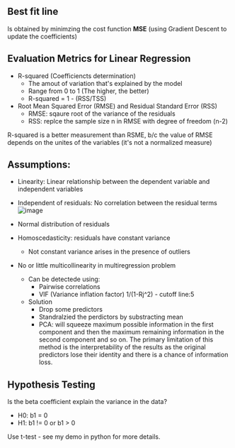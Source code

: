 ## Best fit line 

Is obtained by minimzing the cost function **MSE** (using Gradient Descent to update the coefficients)

## Evaluation Metrics for Linear Regression 

* R-squared (Coefficiencts determination)
  * The amout of variation that's explained by the model 
  * Range from 0 to 1 (The higher, the better) 
  * R-squared = 1 - (RSS/TSS)
* Root Mean Squared Error (RMSE) and Residual Standard Error (RSS)
  * RMSE: sqaure root of the variance of the residuals
  * RSS: replce the sample size n in RMSE with degree of freedom (n-2)

R-squared is a better measurement than RSME, b/c the value of RMSE depends on the unites of the variables (it's not a normalized measure) 

## Assumptions: 

* Linearity: Linear relationship between the dependent variable and independent variables 
* Independent of residuals: No correlation between the residual terms
![image](https://user-images.githubusercontent.com/59746522/139966392-087f9fff-24cf-4367-9784-284d2d7f6c4a.jpeg)
* Normal distribution of residuals 
* Homoscedasticity: residuals have constant variance
  * Not constant variance arises in the presence of outliers 

* No or little multicollinearity in multiregression problem 
  * Can be detectede using:
    * Pairwise correlations
    * VIF (Variance inflation factor) 1/(1-Rj^2) - cutoff line:5
  * Solution 
    * Drop some predictors 
    * Standralzied the perdictors by substracting mean 
    * PCA: will squeeze maximum possible information in the first component and then the maximum remaining information in the second component and so on. The primary limitation of this method is the interpretability of the results as the original predictors lose their identity and there is a chance of information loss. 

## Hypothesis Testing 

Is the beta coefficient explain the variance in the data?

* H0: b1 = 0
* H1: b1 != 0 or b1 > 0 

Use t-test - see my demo in python for more details.
